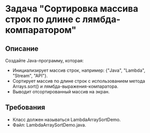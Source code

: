 # Задача "Сортировка массива строк по длине с лямбда-компаратором"

## Описание

Создайте Java-программу, которая:

- Инициализирует массив строк, например: {"Java", "Lambda", "Stream", "API"}.
- Сортирует массив по длине строк с использованием метода Arrays.sort() и лямбда-выражения-компаратора.
- Выводит отсортированный массив на экран.

## Требования

- Класс должен называться LambdaArraySortDemo.
- Файл: LambdaArraySortDemo.java.
